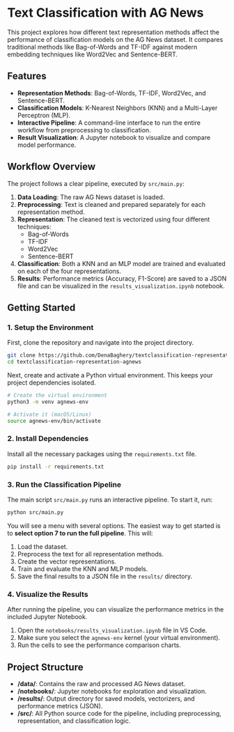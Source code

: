 # Text Classification with AG News

This project explores how different text representation methods affect the performance of classification models on the AG News dataset. It compares traditional methods like Bag-of-Words and TF-IDF against modern embedding techniques like Word2Vec and Sentence-BERT.

## Features

- **Representation Methods**: Bag-of-Words, TF-IDF, Word2Vec, and Sentence-BERT.
- **Classification Models**: K-Nearest Neighbors (KNN) and a Multi-Layer Perceptron (MLP).
- **Interactive Pipeline**: A command-line interface to run the entire workflow from preprocessing to classification.
- **Result Visualization**: A Jupyter notebook to visualize and compare model performance.

## Workflow Overview

The project follows a clear pipeline, executed by `src/main.py`:

1.  **Data Loading**: The raw AG News dataset is loaded.
2.  **Preprocessing**: Text is cleaned and prepared separately for each representation method.
3.  **Representation**: The cleaned text is vectorized using four different techniques:
    *   Bag-of-Words
    *   TF-IDF
    *   Word2Vec
    *   Sentence-BERT
4.  **Classification**: Both a KNN and an MLP model are trained and evaluated on each of the four representations.
5.  **Results**: Performance metrics (Accuracy, F1-Score) are saved to a JSON file and can be visualized in the `results_visualization.ipynb` notebook.

## Getting Started

### 1. Setup the Environment

First, clone the repository and navigate into the project directory.

```bash
git clone https://github.com/DenaBaghery/textclassification-representation-agnews.git
cd textclassification-representation-agnews
```

Next, create and activate a Python virtual environment. This keeps your project dependencies isolated.

```bash
# Create the virtual environment
python3 -m venv agnews-env

# Activate it (macOS/Linux)
source agnews-env/bin/activate
```

### 2. Install Dependencies

Install all the necessary packages using the `requirements.txt` file.

```bash
pip install -r requirements.txt
```

### 3. Run the Classification Pipeline

The main script `src/main.py` runs an interactive pipeline. To start it, run:

```bash
python src/main.py
```

You will see a menu with several options. The easiest way to get started is to **select option 7 to run the full pipeline**. This will:
1.  Load the dataset.
2.  Preprocess the text for all representation methods.
3.  Create the vector representations.
4.  Train and evaluate the KNN and MLP models.
5.  Save the final results to a JSON file in the `results/` directory.

### 4. Visualize the Results

After running the pipeline, you can visualize the performance metrics in the included Jupyter Notebook.

1.  Open the `notebooks/results_visualization.ipynb` file in VS Code.
2.  Make sure you select the `agnews-env` kernel (your virtual environment).
3.  Run the cells to see the performance comparison charts.

## Project Structure

- **/data/**: Contains the raw and processed AG News dataset.
- **/notebooks/**: Jupyter notebooks for exploration and visualization.
- **/results/**: Output directory for saved models, vectorizers, and performance metrics (JSON).
- **/src/**: All Python source code for the pipeline, including preprocessing, representation, and classification logic.